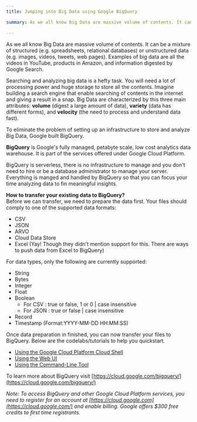 ```yaml
---
title: Jumping into Big Data using Google BigQuery

summary: As we all know Big Data are massive volume of contents. It can be a mixture of structured (e.g. spreadsheets, relational databases) or unstructured data (e.g. images, videos, tweets, web pages)

---
```


As we all know Big Data are massive volume of contents. It can be a mixture of structured (e.g. spreadsheets, relational databases) or unstructured data (e.g. images, videos, tweets, web pages). Examples of big data are all the videos in YouTube, products in Amazon, and information digested by Google Search. 

Searching and analyzing big data is a hefty task. You will need a lot of processing power and huge storage to store all the contents. Imagine building a search engine that enable searching of contents in the internet and giving a result in a snap. Big Data are characterized by this three main attributes: **volume** (digest a large amount of data), **variety** (data has different forms), and **velocity** (the need to process and understand data fast). 

To eliminate the problem of setting up an infrastructure to store and analyze Big Data, Google built BigQuery.

**BigQuery** is Google's fully managed, petabyte scale, low cost analytics data warehouse. It is part of the services offered under Google Cloud Platform.

BigQuery is serverless, there is no infrastructure to manage and you don't need to hire or be a database administrator to manage your server. Everything is manged and handled by BiqQuery so that you can focus your time analyzing data to fin meaningful insights. 

**How to transfer your existing data to BigQuery?**  
Before we can transfer, we need to prepare the data first. Your files should comply to one of the supported data formats:  
- CSV 
- JSON 
- ARVO
- Cloud Data Store
- Excel (Yay! Though they didn't mention support for this. There are ways to push data from Excel to BigQuery)

For data types, only the following are currently supported:  
- String
- Bytes
- Integer
- Float
- Boolean
  - For CSV : true or false, 1 or 0 | case insensitive
  - For JSON : true or false | case insensitive
- Record
- Timestamp (Format:YYYY-MM-DD HH:MM:SS)

Once data preparation in finished, you can now transfer your files to BigQuery. Below are the codelabs/tutorials to help you quickstart.  
- [Using the Google Cloud Platform Cloud Shell](https://codelabs.developers.google.com/codelabs/cloud-bigquery-load-data/index.html)
- [Using the Web UI](https://cloud.google.com/bigquery/quickstart-web-ui)
- [Using the Command-Line Tool](https://cloud.google.com/bigquery/quickstart-command-line)

To learn more about BigQuery visit [https://cloud.google.com/bigquery/](https://cloud.google.com/bigquery/)

*Note: To access BigQuery and other Google Cloud Platform services, you need to register for an account at [https://cloud.google.com](https://cloud.google.com/) and enable billing. Google offers $300 free credits to first time registrants.*


